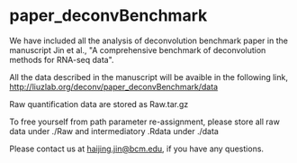 # paper_deconvBenchmark

We have included all the analysis of deconvolution benchmark paper in the manuscript Jin et al., "A comprehensive benchmark of deconvolution methods for RNA-seq data". 

All the data described in the manuscript will be avaible in the following link, http://liuzlab.org/deconv/paper_deconvBenchmark/data 

Raw quantification data are stored as Raw.tar.gz

To free yourself from path parameter re-assignment, please store all raw data under ./Raw and intermediatory .Rdata under ./data


Please contact us at haijing.jin@bcm.edu, if you have any questions. 
